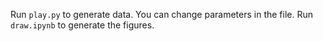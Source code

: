 Run `play.py` to generate data. You can change parameters in the file.
Run `draw.ipynb` to generate the figures.
